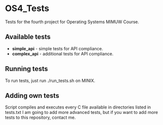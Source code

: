 # OS4_Tests
Tests for the fourth project for Operating Systems MIMUW Course.

## Available tests
* **simple_api** - simple tests for API compliance.
* **complex_api** - additional tests for API compliance.

## Running tests
To run tests, just run ./run_tests.sh on MINIX.

## Adding own tests
Script compiles and executes every C file available in directories listed in tests.txt
I am going to add more advanced tests, but if you want to add more tests to this repository, contact me.
